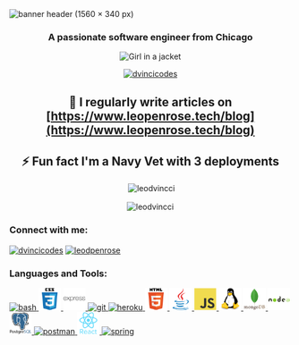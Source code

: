 <!-- <h1 align="center">Hi 👋, I'm Leo D. Penrose</h1> -->
<img src="https://user-images.githubusercontent.com/90817505/180651711-cb6d2b7e-1cdd-4acc-aa1b-e2dde987128e.jpg" alt="banner header (1560 × 340 px)" style="max-width: 100%;">

<h3 align="center">A passionate software engineer from Chicago</h3>

<div align="center">
 <img  src="https://media1.giphy.com/media/xT9IgzoKnwFNmISR8I/giphy.gif?cid=790b76112e65678dd24e210d71a5852237611636a2db0a16&rid=giphy.gif&ct=g" alt="Girl in a jacket" width="300" height="200"> 

</div>


<p align="center"> <a href="https://twitter.com/dvincicodes" target="blank"><img src="https://img.shields.io/twitter/follow/dvincicodes?logo=twitter&style=for-the-badge" alt="dvincicodes" /></a> </p>







<div  align="center">

<!-- ## 👨‍💻 All of my projects are available at [https://leodpenrose.netlify.app/](https://leodpenrose.netlify.app/)
 -->
 
## 📝 I regularly write articles on [https://www.leopenrose.tech/blog](https://www.leopenrose.tech/blog)

<!--  <h2> 📫 How to reach me **leodpenrose@gmail.com </h2> -->

## ⚡ Fun fact **I'm a Navy Vet with 3 deployments**
 
 
 

<p>&nbsp;<img align="center" src="https://github-readme-stats.vercel.app/api?username=leodvincci&show_icons=true&locale=en" alt="leodvincci" /></p>
<p><img align="center" src="https://github-readme-streak-stats.herokuapp.com/?user=leodvincci&" alt="leodvincci" /></p>


</div>


<h3 align="left">Connect with me:</h3>
<p align="left">
<a href="https://twitter.com/dvincicodes" target="blank"><img align="center" src="https://raw.githubusercontent.com/rahuldkjain/github-profile-readme-generator/master/src/images/icons/Social/twitter.svg" alt="dvincicodes" height="30" width="40" /></a>
<a href="https://linkedin.com/in/leodpenrose" target="blank"><img align="center" src="https://raw.githubusercontent.com/rahuldkjain/github-profile-readme-generator/master/src/images/icons/Social/linked-in-alt.svg" alt="leodpenrose" height="30" width="40" /></a>
</p>

<h3 align="left">Languages and Tools:</h3>
<p align="left"> <a href="https://www.gnu.org/software/bash/" target="_blank" rel="noreferrer"> <img src="https://www.vectorlogo.zone/logos/gnu_bash/gnu_bash-icon.svg" alt="bash" width="40" height="40"/> </a> <a href="https://www.w3schools.com/css/" target="_blank" rel="noreferrer"> <img src="https://raw.githubusercontent.com/devicons/devicon/master/icons/css3/css3-original-wordmark.svg" alt="css3" width="40" height="40"/> </a> <a href="https://expressjs.com" target="_blank" rel="noreferrer"> <img src="https://raw.githubusercontent.com/devicons/devicon/master/icons/express/express-original-wordmark.svg" alt="express" width="40" height="40"/> </a> <a href="https://git-scm.com/" target="_blank" rel="noreferrer"> <img src="https://www.vectorlogo.zone/logos/git-scm/git-scm-icon.svg" alt="git" width="40" height="40"/> </a> <a href="https://heroku.com" target="_blank" rel="noreferrer"> <img src="https://www.vectorlogo.zone/logos/heroku/heroku-icon.svg" alt="heroku" width="40" height="40"/> </a> <a href="https://www.w3.org/html/" target="_blank" rel="noreferrer"> <img src="https://raw.githubusercontent.com/devicons/devicon/master/icons/html5/html5-original-wordmark.svg" alt="html5" width="40" height="40"/> </a> <a href="https://www.java.com" target="_blank" rel="noreferrer"> <img src="https://raw.githubusercontent.com/devicons/devicon/master/icons/java/java-original.svg" alt="java" width="40" height="40"/> </a> <a href="https://developer.mozilla.org/en-US/docs/Web/JavaScript" target="_blank" rel="noreferrer"> <img src="https://raw.githubusercontent.com/devicons/devicon/master/icons/javascript/javascript-original.svg" alt="javascript" width="40" height="40"/> </a> <a href="https://www.linux.org/" target="_blank" rel="noreferrer"> <img src="https://raw.githubusercontent.com/devicons/devicon/master/icons/linux/linux-original.svg" alt="linux" width="40" height="40"/> </a> <a href="https://www.mongodb.com/" target="_blank" rel="noreferrer"> <img src="https://raw.githubusercontent.com/devicons/devicon/master/icons/mongodb/mongodb-original-wordmark.svg" alt="mongodb" width="40" height="40"/> </a> <a href="https://nodejs.org" target="_blank" rel="noreferrer"> <img src="https://raw.githubusercontent.com/devicons/devicon/master/icons/nodejs/nodejs-original-wordmark.svg" alt="nodejs" width="40" height="40"/> </a> <a href="https://www.postgresql.org" target="_blank" rel="noreferrer"> <img src="https://raw.githubusercontent.com/devicons/devicon/master/icons/postgresql/postgresql-original-wordmark.svg" alt="postgresql" width="40" height="40"/> </a> <a href="https://postman.com" target="_blank" rel="noreferrer"> <img src="https://www.vectorlogo.zone/logos/getpostman/getpostman-icon.svg" alt="postman" width="40" height="40"/> </a> <a href="https://reactjs.org/" target="_blank" rel="noreferrer"> <img src="https://raw.githubusercontent.com/devicons/devicon/master/icons/react/react-original-wordmark.svg" alt="react" width="40" height="40"/> </a> <a href="https://spring.io/" target="_blank" rel="noreferrer"> <img src="https://www.vectorlogo.zone/logos/springio/springio-icon.svg" alt="spring" width="40" height="40"/> </a> </p>

